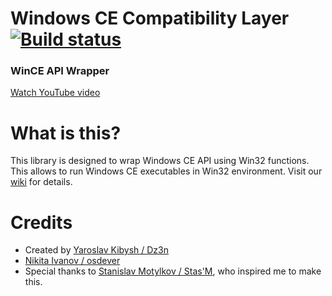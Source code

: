 # Windows CE Compatibility Layer [![Build status](https://ci.appveyor.com/api/projects/status/93fytq537hcb2nw9?svg=true)](https://ci.appveyor.com/project/dz333n/wcecl)
### WinCE API Wrapper

[Watch YouTube video](https://youtu.be/igz8mekvr8A)

# What is this?
This library is designed to wrap Windows CE API using Win32 functions. This allows to run Windows CE executables in Win32 environment. Visit our [wiki](https://github.com/feel-the-dz3n/wcecl/wiki) for details.

# Credits
 - Created by [Yaroslav Kibysh / Dz3n](https://github.com/feel-the-dz3n)
 - [Nikita Ivanov / osdever](https://github.com/osdeverr)
 - Special thanks to [Stanislav Motylkov / Stas'M](https://github.com/binarymaster), who inspired me to make this.

